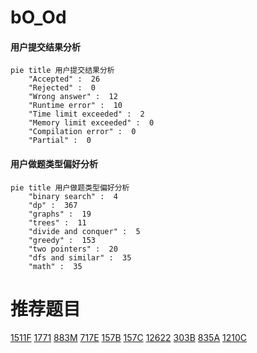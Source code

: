# bO_Od

<!-- tabs:start -->



#### **用户提交结果分析**

```mermaid
pie title 用户提交结果分析
    "Accepted" :  26
    "Rejected" :  0
    "Wrong answer" :  12
    "Runtime error" :  10
    "Time limit exceeded" :  2
    "Memory limit exceeded" :  0
    "Compilation error" :  0
    "Partial" :  0
```

#### **用户做题类型偏好分析**

```mermaid
pie title 用户做题类型偏好分析
    "binary search" :  4
    "dp" :  367
    "graphs" :  19
    "trees" :  11
    "divide and conquer" :  5
    "greedy" :  153
    "two pointers" :  20
    "dfs and similar" :  35
    "math" :  35
```



<!-- tabs:end -->
# 推荐题目
[1511F](https://codeforces.com/contest/1511/problem/F)
[1771](https://codeforces.com/contest/177/problem/1)
[883M](https://codeforces.com/contest/883/problem/M)
[717E](https://codeforces.com/contest/717/problem/E)
[157B](https://codeforces.com/contest/157/problem/B)
[157C](https://codeforces.com/contest/157/problem/C)
[12622](https://codeforces.com/contest/1262/problem/2)
[303B](https://codeforces.com/contest/303/problem/B)
[835A](https://codeforces.com/contest/835/problem/A)
[1210C](https://codeforces.com/contest/1210/problem/C)
